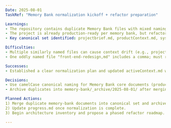 ```yaml
---
Date: 2025-08-01
TaskRef: "Memory Bank normalization kickoff + refactor preparation"

Learnings:
- The repository contains duplicate Memory Bank files with mixed naming conventions (snake_case and camelCase). Canonicalizing to camelCase improves consistency with existing files (productContext.md, systemPatterns.md, techContext.md, activeContext.md, progress.md).
- The project is already production-ready per memory bank, but refactor goals target leaner, modular, and scalable architecture. Memory consolidation is a prerequisite to coordinate future changes and decisions.
- Key canonical set identified: projectbrief.md, productContext.md, systemPatterns.md, techContext.md, activeContext.md, progress.md, consolidated_learnings.md, raw_reflection_log.md.

Difficulties:
- Multiple similarly named files can cause context drift (e.g., project_brief.md vs projectbrief.md). Need a safe archival approach to avoid accidental loss of insights.
- One oddly named file "front-end-redesign,md" includes a comma; must review/merge or archive to prevent tooling issues.

Successes:
- Established a clear normalization plan and updated activeContext.md with the immediate next steps, refactor intent, duplicates to address, and repository observations.

Decisions:
- Use camelCase canonical naming for Memory Bank core documents (productContext.md, systemPatterns.md, techContext.md, activeContext.md, progress.md) and keep projectbrief.md as top-level brief to match existing file in repo.
- Archive duplicates into memory-bank/_archive/2025-08-01/ after merging any unique content.

Planned Actions:
1) Merge duplicate memory-bank documents into canonical set and archive duplicates.
2) Update progress.md once normalization is complete.
3) Begin architecture inventory and propose a phased refactor roadmap.

---
```

